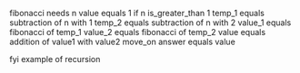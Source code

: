 fibonacci needs n
value equals 1
if n is_greater_than 1
temp_1 equals subtraction of n with 1
temp_2 equals subtraction of n with 2
value_1 equals fibonacci of temp_1
value_2 equals fibonacci of temp_2
value equals addition of value1 with value2
move_on
answer equals value

fyi example of recursion